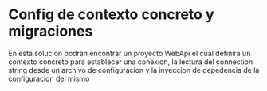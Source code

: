 # Config de contexto concreto y migraciones

En esta solucion podran encontrar un proyecto WebApi el cual definira un contexto concreto para establecer una conexion, la lectura del connection string desde un archivo de configuracion y la inyeccion de depedencia de la configuracion del mismo
